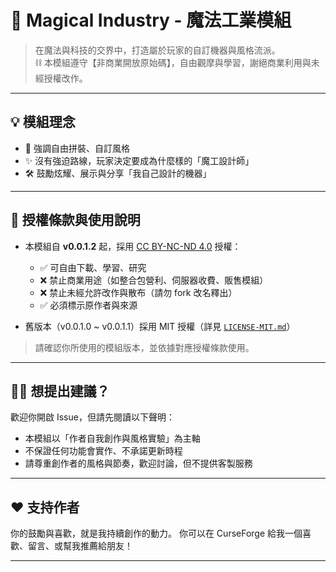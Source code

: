 # 🌌 Magical Industry - 魔法工業模組

> 在魔法與科技的交界中，打造屬於玩家的自訂機器與風格流派。  
> ⛓️ 本模組遵守【非商業開放原始碼】，自由觀摩與學習，謝絕商業利用與未經授權改作。

---

## 💡 模組理念

- 🔧 強調自由拼裝、自訂風格
- ✨ 沒有強迫路線，玩家決定要成為什麼樣的「魔工設計師」
- 🛠️ 鼓勵炫耀、展示與分享「我自己設計的機器」

---

## 📜 授權條款與使用說明

- 本模組自 **v0.0.1.2** 起，採用 [CC BY-NC-ND 4.0](https://creativecommons.org/licenses/by-nc-nd/4.0/) 授權：
    - ✅ 可自由下載、學習、研究
    - ❌ 禁止商業用途（如整合包營利、伺服器收費、販售模組）
    - ❌ 禁止未經允許改作與散布（請勿 fork 改名釋出）
    - ✅ 必須標示原作者與來源

- 舊版本（v0.0.1.0 ~ v0.0.1.1）採用 MIT 授權（詳見 [`LICENSE-MIT.md`](./LICENSE-MIT.md)）

> 請確認你所使用的模組版本，並依據對應授權條款使用。

---

## 🙋‍♀️ 想提出建議？

歡迎你開啟 Issue，但請先閱讀以下聲明：

- 本模組以「作者自我創作與風格實驗」為主軸
- 不保證任何功能會實作、不承諾更新時程
- 請尊重創作者的風格與節奏，歡迎討論，但不提供客製服務

---

## ❤️ 支持作者

你的鼓勵與喜歡，就是我持續創作的動力。
你可以在 CurseForge 給我一個喜歡、留言、或幫我推薦給朋友！

---
